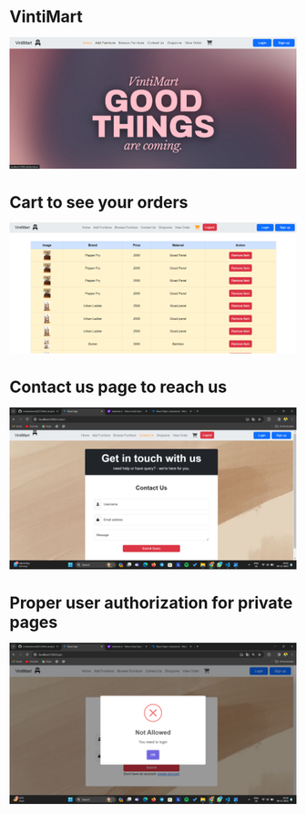 # VintiMart
![my image](https://github.com/omkarsharma2821/Mini-project/blob/master/screenshots/Screenshot%20(69).png)
# Cart to see your orders
![my image](https://github.com/omkarsharma2821/Mini-project/blob/master/screenshots/Screenshot%20(77).png)
# Contact us page to reach us
![my image](https://github.com/omkarsharma2821/Mini-project/blob/master/screenshots/Screenshot%20(76).png)
# Proper user authorization for private pages
![my image](https://github.com/omkarsharma2821/Mini-project/blob/master/screenshots/Screenshot%20(72).png)
